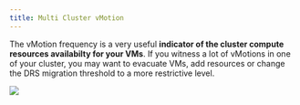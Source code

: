 ```yaml
---
title: Multi Cluster vMotion
---
```



The vMotion frequency is a very useful **indicator of the cluster compute resources availabilty for your VMs**. If you witness a lot of vMotions in one of your cluster, you may want to evacuate VMs, add resources or change the DRS migration threshold to a more restrictive level.

[![](/media/vmware_multi_cluster_vmotion.png)](http://www.poligraf.io/vmware_multi_cluster_vmotion-2/)
